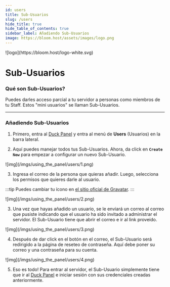 ```yaml
---
id: users
title: Sub-Usuarios
slug: /users
hide_title: true
hide_table_of_contents: true
sidebar_label: Añadiendo Sub-Usuarios
image: https://bloom.host/assets/images/logo.png
---
```


<div class="text--center">
![logo](https://bloom.host/logo-white.svg)
<h1>Sub-Usuarios</h1>
</div>

### Qué son Sub-Usuarios?
Puedes darles acceso parcial a tu servidor a personas como miembros de tu Staff. Estos "mini usuarios" se llaman Sub-Usuarios.

---

### Añadiendo Sub-Usuarios

1. Primero, entra al [Duck Panel](https://mc.bloom.host/) y entra al menú de **Users** (Usuarios) en la barra lateral.

2. Aquí puedes manejar todos tus Sub-Usuarios. Ahora, da click en **`Create New`** para empezar a configurar un nuevo Sub-Usuario.

<div class="text--center">![img](/imgs/using_the_panel/users/1.png)</div>

3. Ingresa el correo de la persona que quieras añadir. Luego, selecciona los permisos que quieres darle al usuario.

:::tip 
Puedes cambiar tu ícono en [el sitio oficial de Gravatar](https://en.gravatar.com/).
:::

<div class="text--center">![img](/imgs/using_the_panel/users/2.png)</div>

3. Una vez que hayas añadido un usuario, se le enviará un correo al correo que pusiste indicando que el usuario ha sido 
invitado a administrar el servidor. El Sub-Usuario tiene que abrir el correo e ir al link proveído.

<div class="text--center">![img](/imgs/using_the_panel/users/3.png)</div>

4. Después de dar click en el botón en el correo, el Sub-Usuario será redirigido a la página de reseteo de contraseña. 
Aquí debe poner su correo y una contraseña para su cuenta.
<div class="text--center">![img](/imgs/using_the_panel/users/4.png)</div>

5. Eso es todo! Para entrar al servidor, el Sub-Usuario simplemente tiene que ir al [Duck Panel](https://mc.bloom.host/)
e iniciar sesión con sus credenciales creadas anteriormente.

